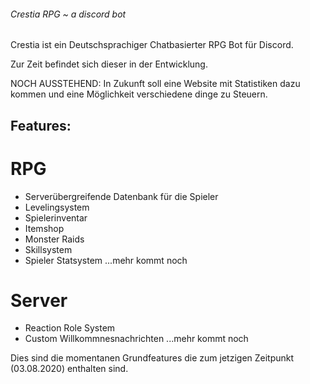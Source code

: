 ###### Crestia RPG ~ a discord bot

Crestia ist ein Deutschsprachiger Chatbasierter RPG Bot für Discord.

Zur Zeit befindet sich dieser in der Entwicklung.

NOCH AUSSTEHEND: In Zukunft soll eine Website mit Statistiken dazu kommen und eine Möglichkeit verschiedene dinge zu Steuern.


## Features:

# RPG
- Serverübergreifende Datenbank für die Spieler
- Levelingsystem
- Spielerinventar
- Itemshop
- Monster Raids
- Skillsystem
- Spieler Statsystem
...mehr kommt noch

# Server
- Reaction Role System
- Custom Willkommnesnachrichten
...mehr kommt noch


Dies sind die momentanen Grundfeatures die zum jetzigen Zeitpunkt (03.08.2020) enthalten sind.
